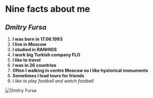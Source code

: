 # Nine facts about me
## *Dmitry Fursa*
1. **I was born in 17.06.1993**
2. **I live in Moscow**
3. **I studied in RANHIGS**
4. **I work big Turkish company FLO**
5. **I like to travel**
6. **I was in 26 countries**   
7. **Often I walking in centre Moscow so I like hystorical monuments**
8. **Sometimes I lead tours for friends**
9. *I like to play football and watch football*

![Dmitry Fursa](https://drive.google.com/file/d/1toE6cP-Mh_-Su_ubTgoxLba7nHAgh04p/view?usp=sharing)